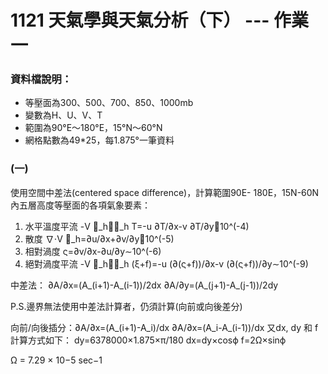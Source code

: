 # 1121 天氣學與天氣分析（下） --- 作業一

### 資料檔說明：
- 等壓面為300、500、700、850、1000mb
- 變數為H、U、V、T
- 範圍為90°E～180°E，15°N～60°N
- 網格點數為49*25，每1.875°一筆資料


### (一)
使用空間中差法(centered space difference)，計算範圍90E- 180E，15N-60N內五層高度等壓面的各項氣象要素：
1. 水平溫度平流    -V ⃗_h⋅∇_h T=-u ∂T/∂x-v ∂T/∂y∼10^(-4)
2. 散度             ∇⋅V ⃗_h=∂u/∂x+∂v/∂y∼10^(-5)
3. 相對渦度         ς=∂v/∂x-∂u/∂y∼10^(-6)
4. 絕對渦度平流     -V ⃗_h⋅∇_h (ξ+f)=-u (∂(ς+f))/∂x-v (∂(ς+f))/∂y∼10^(-9) 

中差法：     ∂A/∂x=(A_(i+1)-A_(i-1))/2dx       ∂A/∂y=(A_(j+1)-A_(j-1))/2dy

P.S.邊界無法使用中差法計算者，仍須計算(向前或向後差分)

向前/向後插分：∂A/∂x=(A_(i+1)-A_i)/dx      ∂A/∂x=(A_i-A_(i-1))/dx
又dx, dy 和 f 計算方式如下：
dy=6378000×1.875×π/180
dx=dy×cos⁡ϕ
f=2Ω×sin⁡ϕ

Ω = 7.29 × 10−5 sec−1
